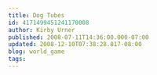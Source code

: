 ```yaml
---
title: Dog Tubes
id: 4171499451241170008
author: Kirby Urner
published: 2008-07-11T14:36:00.000-07:00
updated: 2008-12-10T07:38:28.817-08:00
blog: world_game
tags: 
---
```


